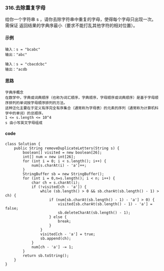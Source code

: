 ### 316.去除重复字母
   给你一个字符串 s ，请你去除字符串中重复的字母，使得每个字母只出现一次。需保证 
  返回结果的字典序最小（要求不能打乱其他字符的相对位置）。
#### 示例
    输入：s = "bcabc"
    输出："abc"
    
    输入：s = "cbacdcbc"
    输出："acdb
#### 思路
    字典序概念
    在数学中，字典或词典顺序（也称为词汇顺序，字典顺序，字母顺序或词典顺序）是基于字母顺序排列的单词按字母顺序排列的方法。 
    这种泛化主要在于定义有序完全有序集合（通常称为字母表）的元素的序列（通常称为计算机科学中的单词）的总顺序。
    1 <= s.length <= 10^4
    s 由小写英文字母组成
#### code

    class Solution {
        public String removeDuplicateLetters(String s) {
            boolean[] visited = new boolean[26];
            int[] num = new int[26];
            for (int i = 0; i < s.length(); i++) {
                num[s.charAt(i) - 'a']++;
            }
            StringBuffer sb = new StringBuffer();
            for (int i = 0,n=s.length(); i < n; i++) {
                char ch = s.charAt(i);
                if (!visited[ch - 'a']) {
                    while (sb.length() > 0 && sb.charAt(sb.length() - 1) > ch) {
                        if (num[sb.charAt(sb.length() - 1) - 'a'] > 0) {
                            visited[sb.charAt(sb.length() - 1) - 'a'] = false;
                            sb.deleteCharAt(sb.length() - 1);
                        } else {
                            break;
                        }
                    }
                    visited[ch - 'a'] = true;
                    sb.append(ch);
                }
                num[ch - 'a'] -= 1;
            }
            return sb.toString();
        }
    }
    
    
